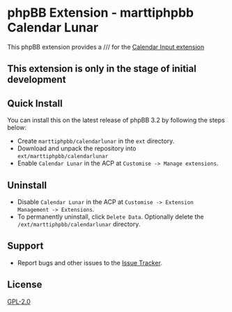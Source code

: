 # phpBB Extension - marttiphpbb Calendar Lunar

This phpBB extension provides a /// for the [Calendar Input extension](https://github.com/marttiphpbb/phpbb-ext-calendarinput)

## This extension is only in the stage of initial development

## Quick Install

You can install this on the latest release of phpBB 3.2 by following the steps below:

* Create `marttiphpbb/calendarlunar` in the `ext` directory.
* Download and unpack the repository into `ext/marttiphpbb/calendarlunar`
* Enable `Calendar Lunar` in the ACP at `Customise -> Manage extensions`.

## Uninstall

* Disable `Calendar Lunar` in the ACP at `Customise -> Extension Management -> Extensions`.
* To permanently uninstall, click `Delete Data`. Optionally delete the `/ext/marttiphpbb/calendarlunar` directory.

## Support

* Report bugs and other issues to the [Issue Tracker](https://github.com/marttiphpbb/phpbb-ext-calendarlunar/issues).

## License

[GPL-2.0](license.txt)

